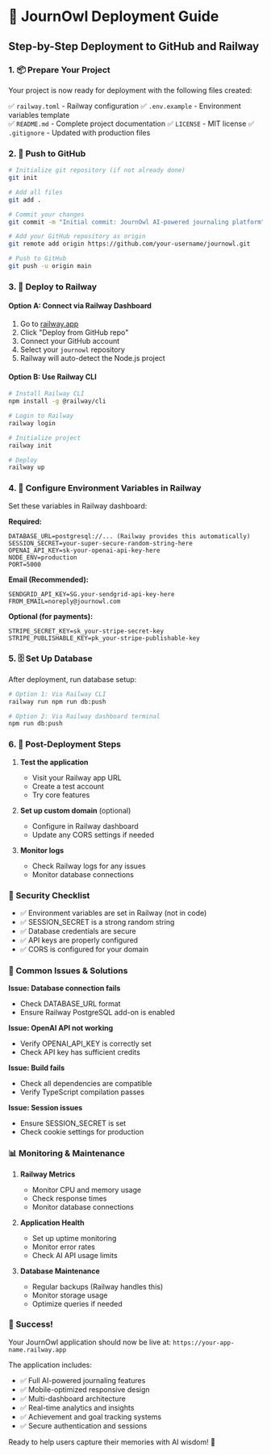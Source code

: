 # 🚀 JournOwl Deployment Guide

## Step-by-Step Deployment to GitHub and Railway

### 1. 📦 Prepare Your Project

Your project is now ready for deployment with the following files created:

✅ `railway.toml` - Railway configuration
✅ `.env.example` - Environment variables template  
✅ `README.md` - Complete project documentation
✅ `LICENSE` - MIT license
✅ `.gitignore` - Updated with production files

### 2. 🐙 Push to GitHub

```bash
# Initialize git repository (if not already done)
git init

# Add all files
git add .

# Commit your changes
git commit -m "Initial commit: JournOwl AI-powered journaling platform"

# Add your GitHub repository as origin
git remote add origin https://github.com/your-username/journowl.git

# Push to GitHub
git push -u origin main
```

### 3. 🚂 Deploy to Railway

#### Option A: Connect via Railway Dashboard
1. Go to [railway.app](https://railway.app)
2. Click "Deploy from GitHub repo"
3. Connect your GitHub account
4. Select your `journowl` repository
5. Railway will auto-detect the Node.js project

#### Option B: Use Railway CLI
```bash
# Install Railway CLI
npm install -g @railway/cli

# Login to Railway
railway login

# Initialize project
railway init

# Deploy
railway up
```

### 4. 🔧 Configure Environment Variables in Railway

Set these variables in Railway dashboard:

**Required:**
```
DATABASE_URL=postgresql://... (Railway provides this automatically)
SESSION_SECRET=your-super-secure-random-string-here
OPENAI_API_KEY=sk-your-openai-api-key-here
NODE_ENV=production
PORT=5000
```

**Email (Recommended):**
```
SENDGRID_API_KEY=SG.your-sendgrid-api-key-here
FROM_EMAIL=noreply@journowl.com
```

**Optional (for payments):**
```
STRIPE_SECRET_KEY=sk_your-stripe-secret-key
STRIPE_PUBLISHABLE_KEY=pk_your-stripe-publishable-key
```

### 5. 🗄️ Set Up Database

After deployment, run database setup:

```bash
# Option 1: Via Railway CLI
railway run npm run db:push

# Option 2: Via Railway dashboard terminal
npm run db:push
```

### 6. 🎯 Post-Deployment Steps

1. **Test the application**
   - Visit your Railway app URL
   - Create a test account
   - Try core features

2. **Set up custom domain** (optional)
   - Configure in Railway dashboard
   - Update any CORS settings if needed

3. **Monitor logs**
   - Check Railway logs for any issues
   - Monitor database connections

### 🔐 Security Checklist

- ✅ Environment variables are set in Railway (not in code)
- ✅ SESSION_SECRET is a strong random string
- ✅ Database credentials are secure
- ✅ API keys are properly configured
- ✅ CORS is configured for your domain

### 🚨 Common Issues & Solutions

**Issue: Database connection fails**
- Check DATABASE_URL format
- Ensure Railway PostgreSQL add-on is enabled

**Issue: OpenAI API not working**
- Verify OPENAI_API_KEY is correctly set
- Check API key has sufficient credits

**Issue: Build fails**
- Check all dependencies are compatible
- Verify TypeScript compilation passes

**Issue: Session issues**
- Ensure SESSION_SECRET is set
- Check cookie settings for production

### 📊 Monitoring & Maintenance

1. **Railway Metrics**
   - Monitor CPU and memory usage
   - Check response times
   - Monitor database connections

2. **Application Health**
   - Set up uptime monitoring
   - Monitor error rates
   - Check AI API usage limits

3. **Database Maintenance**
   - Regular backups (Railway handles this)
   - Monitor storage usage
   - Optimize queries if needed

### 🎉 Success!

Your JournOwl application should now be live at:
`https://your-app-name.railway.app`

The application includes:
- ✅ Full AI-powered journaling features
- ✅ Mobile-optimized responsive design
- ✅ Multi-dashboard architecture
- ✅ Real-time analytics and insights
- ✅ Achievement and goal tracking systems
- ✅ Secure authentication and sessions

Ready to help users capture their memories with AI wisdom! 🦉